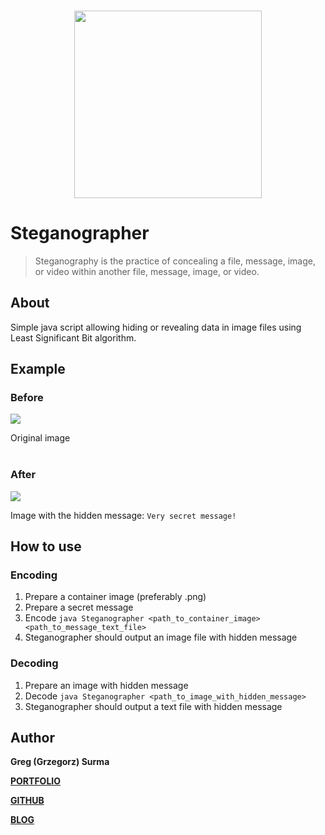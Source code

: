 <h3 align="center">
  <img src="assets/steganographer_icon_web.png" width="300">
</h3>

# Steganographer

> Steganography is the practice of concealing a file, message, image, or video within another file, message, image, or video.

## About
Simple java script allowing hiding or revealing data in image files using Least Significant Bit algorithm.

## Example

### Before
![](Example/sample_image.png)

Original image
<br>
<br>

### After

![](Example/sample_image_with_hidden_message.png)

Image with the hidden message: `Very secret message!`


## How to use

### Encoding
1. Prepare a container image (preferably .png) 
2. Prepare a secret message
3. Encode `java Steganographer <path_to_container_image> <path_to_message_text_file>`
4. Steganographer should output an image file with hidden message 


### Decoding
1. Prepare an image with hidden message
2. Decode `java Steganographer <path_to_image_with_hidden_message>`
3. Steganographer should output a text file with hidden message

## Author

**Greg (Grzegorz) Surma**

[**PORTFOLIO**](https://gsurma.github.io)

[**GITHUB**](https://github.com/gsurma)

[**BLOG**](https://medium.com/@gsurma)


